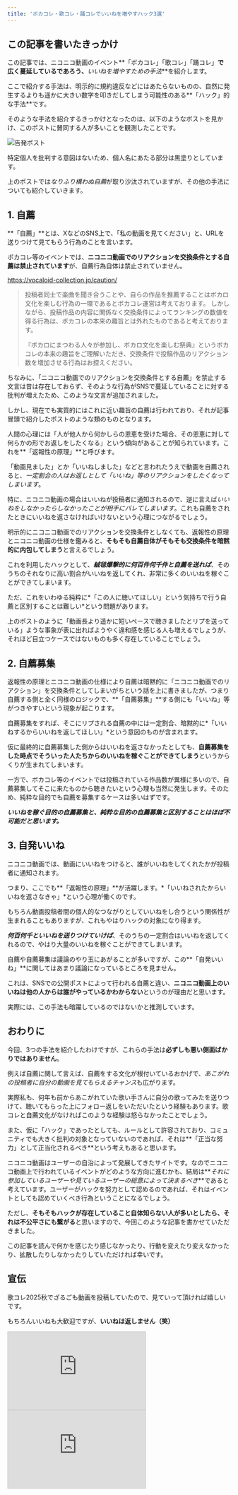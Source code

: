```yaml
---
title: 'ボカコレ・歌コレ・踊コレでいいねを増やすハック3選'
---
```


## この記事を書いたきっかけ

この記事では、ニコニコ動画のイベント**「ボカコレ」「歌コレ」「踊コレ」**で広く蔓延しているであろう、**_いいねを増やすための手法_**を紹介します。

ここで紹介する手法は、明示的に規約違反などにはあたらないものの、自然に発生するよりも遥かに大きい数字を叩きだしてしまう可能性のある**「ハック」的な手法**です。

そのような手法を紹介するきっかけとなったのは、以下のようなポストを見かけ、このポストに賛同する人が多いことを観測したことです。

![告発ポスト](accusation.png)

特定個人を批判する意図はないため、個人名にあたる部分は黒塗りとしています。

上のポストでは*なりふり構わぬ自薦*が取り沙汰されていますが、その他の手法についても紹介していきます。

## 1. 自薦

**「自薦」**とは、XなどのSNS上で、「私の動画を見てください」と、URLを送りつけて見てもらう行為のことを言います。

ボカコレ等のイベントでは、**ニコニコ動画でのリアクションを交換条件とする自薦は禁止されています**が、自薦行為自体は禁止されていません。

https://vocaloid-collection.jp/caution/

> 投稿者同士で楽曲を聞き合うことや、自らの作品を推薦することはボカロ文化を楽しむ行為の一環であるとボカコレ運営は考えております。
> しかしながら、投稿作品の内容に関係なく交換条件によってランキングの数値を得る行為は、ボカコレの本来の趣旨とは外れたものであると考えております。
>
> 『ボカロにまつわる人々が参加し、ボカロ文化を楽しむ祭典』というボカコレの本来の趣旨をご理解いただき、交換条件で投稿作品のリアクション数を増加させる行為はお控えください。

ちなみに、「ニコニコ動画でのリアクションを交換条件とする自薦」を禁止する文言は昔は存在しておらず、そのような行為がSNSで蔓延していることに対する批判が増えたため、このような文言が追加されました。

しかし、現在でも実質的にはこれに近い趣旨の自薦は行われており、それが記事冒頭で紹介したポストのような類のものとなります。

人間の心理には「人が他人から何かしらの恩恵を受けた場合、その恩恵に対して何らかの形でお返しをしたくなる」という傾向があることが知られています。これを**「返報性の原理」**と呼びます。

「動画見ました」とか「いいねしました」などと言われたうえで動画を自薦されると、_一定割合の人はお返しとして「いいね」等のリアクションをしたくなってしまいます_。

特に、ニコニコ動画の場合はいいねが投稿者に通知されるので、逆に言えば*いいねをしなかったらしなかったことが相手にバレてしまいます*。これも自薦をされたときにいいねを返さなければいけないという心理につながるでしょう。

明示的にニコニコ動画でのリアクションを交換条件としなくても、返報性の原理とニコニコ動画の仕様を鑑みると、**そもそも自薦自体がそもそも交換条件を暗黙的に内包してしまう**と言えるでしょう。

これを利用したハックとして、**_絨毯爆撃的に何百件何千件と自薦を送れば_**、そのうちのそれなりに高い割合がいいねを返してくれ、非常に多くのいいねを稼ぐことができてしまいます。

ただ、これをいわゆる純粋に*「この人に聴いてほしい」という気持ちで行う自薦と区別することは難しい*という問題があります。

上のポストのように「動画長より遥かに短いペースで聴きましたとリプを送っている」ような事象が表に出ればようやく違和感を感じる人も増えるでしょうが、それほど目立つケースではないものも多く存在していることでしょう。

## 2. 自薦募集

返報性の原理とニコニコ動画の仕様により自薦は暗黙的に「ニコニコ動画でのリアクション」を交換条件としてしまいがちという話を上に書きましたが、つまり自薦する側と全く同様のロジックで、**「自薦募集」**する側にも「いいね」等がつきやすいという現象が起こります。

自薦募集をすれば、そこにリプされる自薦の中には一定割合、暗黙的に*「いいねするからいいねを返してほしい」*という意図のものが含まれます。

仮に最終的に自薦募集した側からはいいねを返さなかったとしても、**自薦募集をした時点でそういった人たちからのいいねを稼ぐことができてしまう**というからくりが生まれてしまいます。

一方で、ボカコレ等のイベントでは投稿されている作品数が異様に多いので、自薦募集してそこに来たものから聴きたいという心理も当然に発生します。そのため、純粋な目的でも自薦を募集するケースは多いはずです。

**_いいねを稼ぐ目的の自薦募集と、純粋な目的の自薦募集と区別することはほぼ不可能だと思います。_**

## 3. 自発いいね

ニコニコ動画では、動画にいいねをつけると、誰がいいねをしてくれたかが投稿者に通知されます。

つまり、ここでも**「返報性の原理」**が活躍します。*「いいねされたからいいねを返さなきゃ」*という心理が働くのです。

もちろん動画投稿者間の個人的なつながりとしていいねをし合うという関係性が生まれることもありますが、これもやはりハックの対象になり得ます。

**_何百何千といいねを送りつけていけば_**、そのうちの一定割合はいいねを返してくれるので、やはり大量のいいねを稼ぐことができてしまいます。

自薦や自薦募集は議論のやり玉にあがることが多いですが、この**「自発いいね」**に関してはあまり議論になっているところを見ません。

これは、SNSでの公開ポストによって行われる自薦と違い、**ニコニコ動画上のいいねは他の人からは誰がやっているかわからない**というのが理由だと思います。

実際には、この手法も暗躍しているのではないかと推測しています。

## おわりに

今回、3つの手法を紹介したわけですが、これらの手法は**必ずしも悪い側面ばかりではありません**。

例えば自薦に関して言えば、自薦をする文化が根付いているおかげで、*あこがれの投稿者に自分の動画を見てもらえるチャンス*も広がります。

実際私も、何年も前からあこがれていた歌い手さんに自分の歌ってみたを送りつけて、聴いてもらった上にフォロー返しをいただいたという経験もあります。歌コレと自薦文化がなければこのような経験は怒らなかったことでしょう。

また、仮に「ハック」であったとしても、ルールとして許容されており、コミュニティでも大きく批判の対象となっていないのであれば、それは**「正当な努力」として正当化されるべき**という考えもあると思います。

ニコニコ動画はユーザーの自治によって発展してきたサイトです。なのでニコニコ動画上で行われているイベントがどのような方向に進むかも、結局は**_それに参加しているユーザーや見ているユーザーの総意によって決まるべき_**であると考えています。ユーザーがハックを努力として認めるのであれば、それはイベントとしても認めていくべき行為ということになるでしょう。

ただし、**そもそもハックが存在していること自体知らない人が多いとしたら、それは不公平さにも繋がる**と思いますので、今回このような記事を書かせていただきました。

この記事を読んで何かを感じたり感じなかったり、行動を変えたり変えなかったり、拡散したりしなかったりしていただければ幸いです。

## 宣伝

歌コレ2025秋でざるごも動画を投稿していたので、見ていって頂ければ嬉しいです。

もちろんいいねも大歓迎ですが、**いいねは返しません（笑）**

<iframe width="312" height="176" src="https://ext.nicovideo.jp/thumb/sm45350970" scrolling="no" style="border:solid 1px #ccc;" frameborder="0"><a href="https://www.nicovideo.jp/watch/sm45350970">【歌ってみた】ワールド・ランプシェード [reunion] / buzzG【ざるご】</a></iframe>

<iframe width="312" height="176" src="https://ext.nicovideo.jp/thumb/sm45400045" scrolling="no" style="border:solid 1px #ccc;" frameborder="0"><a href="https://www.nicovideo.jp/watch/sm45400045">【オリジナルMV】STORM 2021 / JAM Project【京大卒3人で歌ってみた】</a></iframe>
